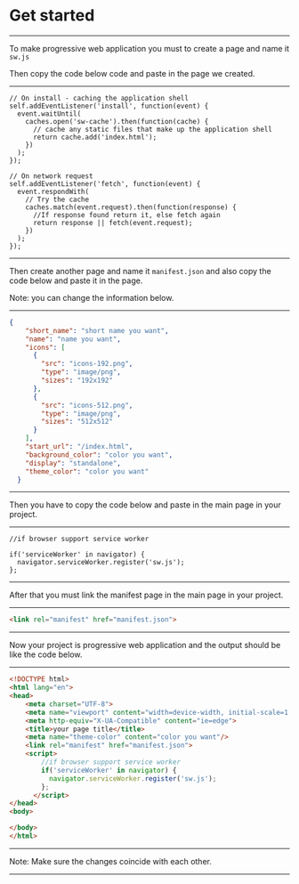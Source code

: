 # Get started

---

To make progressive web application you must to create a page and name it `sw.js`

Then copy the code below code and paste in the page we created.

---

```JS
// On install - caching the application shell
self.addEventListener('install', function(event) {
  event.waitUntil(
    caches.open('sw-cache').then(function(cache) {
      // cache any static files that make up the application shell
      return cache.add('index.html');
    })
  );
});

// On network request
self.addEventListener('fetch', function(event) {
  event.respondWith(
    // Try the cache
    caches.match(event.request).then(function(response) {
      //If response found return it, else fetch again
      return response || fetch(event.request);
    })
  );
});
```

---

Then create another page and name it `manifest.json` and also copy the code below and paste it in the page.

Note: you can change the information below.

---

```JSON
{
    "short_name": "short name you want",
    "name": "name you want",
    "icons": [
      {
        "src": "icons-192.png",
        "type": "image/png",
        "sizes": "192x192"
      },
      {
        "src": "icons-512.png",
        "type": "image/png",
        "sizes": "512x512"
      }
    ],
    "start_url": "/index.html",
    "background_color": "color you want",
    "display": "standalone",
    "theme_color": "color you want"
  }
```

---

Then you have to copy the code below and paste in the main page in your project.

---

```JS
//if browser support service worker

if('serviceWorker' in navigator) {
  navigator.serviceWorker.register('sw.js');
};
```

---

After that you must link the manifest page in the main page in your project.

---

```HTML
<link rel="manifest" href="manifest.json">
```

---

Now your project is progressive web application and the output should be like the code below.

---

```HTML
<!DOCTYPE html>
<html lang="en">
<head>
    <meta charset="UTF-8">
    <meta name="viewport" content="width=device-width, initial-scale=1.0">
    <meta http-equiv="X-UA-Compatible" content="ie=edge">
    <title>your page title</title>
    <meta name="theme-color" content="color you want"/>
    <link rel="manifest" href="manifest.json">
    <script>
        //if browser support service worker
        if('serviceWorker' in navigator) {
          navigator.serviceWorker.register('sw.js');
        };
      </script>
</head>
<body>

</body>
</html>
```

---

Note: Make sure the changes coincide with each other.

---
